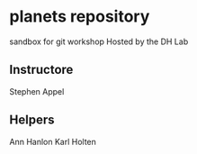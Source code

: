 # planets repository
sandbox for git workshop
Hosted by the DH Lab

## Instructore 
Stephen Appel

## Helpers
Ann Hanlon
Karl Holten

